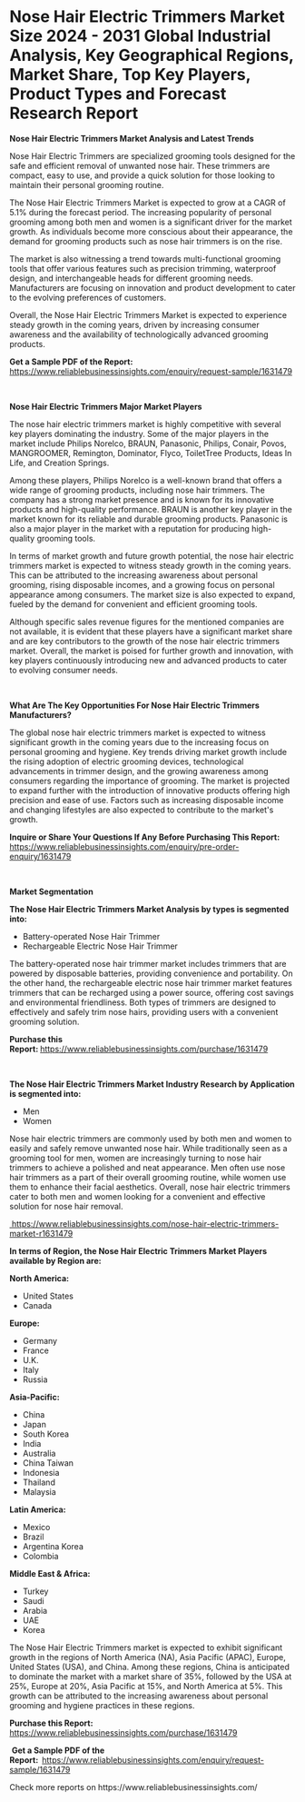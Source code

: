 <p><h1>Nose Hair Electric Trimmers Market Size 2024 - 2031 Global Industrial Analysis, Key Geographical Regions, Market Share, Top Key Players, Product Types and Forecast Research Report</h1></p><p><strong>Nose Hair Electric Trimmers Market Analysis and Latest Trends</strong></p>
<p><p>Nose Hair Electric Trimmers are specialized grooming tools designed for the safe and efficient removal of unwanted nose hair. These trimmers are compact, easy to use, and provide a quick solution for those looking to maintain their personal grooming routine.</p><p>The Nose Hair Electric Trimmers Market is expected to grow at a CAGR of 5.1% during the forecast period. The increasing popularity of personal grooming among both men and women is a significant driver for the market growth. As individuals become more conscious about their appearance, the demand for grooming products such as nose hair trimmers is on the rise.</p><p>The market is also witnessing a trend towards multi-functional grooming tools that offer various features such as precision trimming, waterproof design, and interchangeable heads for different grooming needs. Manufacturers are focusing on innovation and product development to cater to the evolving preferences of customers.</p><p>Overall, the Nose Hair Electric Trimmers Market is expected to experience steady growth in the coming years, driven by increasing consumer awareness and the availability of technologically advanced grooming products.</p></p>
<p><strong>Get a Sample PDF of the Report:&nbsp;</strong> <a href="https://www.reliablebusinessinsights.com/enquiry/request-sample/1631479">https://www.reliablebusinessinsights.com/enquiry/request-sample/1631479</a></p>
<p>&nbsp;</p>
<p><strong>Nose Hair Electric Trimmers Major Market Players</strong></p>
<p><p>The nose hair electric trimmers market is highly competitive with several key players dominating the industry. Some of the major players in the market include Philips Norelco, BRAUN, Panasonic, Philips, Conair, Povos, MANGROOMER, Remington, Dominator, Flyco, ToiletTree Products, Ideas In Life, and Creation Springs.</p><p>Among these players, Philips Norelco is a well-known brand that offers a wide range of grooming products, including nose hair trimmers. The company has a strong market presence and is known for its innovative products and high-quality performance. BRAUN is another key player in the market known for its reliable and durable grooming products. Panasonic is also a major player in the market with a reputation for producing high-quality grooming tools.</p><p>In terms of market growth and future growth potential, the nose hair electric trimmers market is expected to witness steady growth in the coming years. This can be attributed to the increasing awareness about personal grooming, rising disposable incomes, and a growing focus on personal appearance among consumers. The market size is also expected to expand, fueled by the demand for convenient and efficient grooming tools.</p><p>Although specific sales revenue figures for the mentioned companies are not available, it is evident that these players have a significant market share and are key contributors to the growth of the nose hair electric trimmers market. Overall, the market is poised for further growth and innovation, with key players continuously introducing new and advanced products to cater to evolving consumer needs.</p></p>
<p>&nbsp;</p>
<p><strong>What Are The Key Opportunities For Nose Hair Electric Trimmers Manufacturers?</strong></p>
<p><p>The global nose hair electric trimmers market is expected to witness significant growth in the coming years due to the increasing focus on personal grooming and hygiene. Key trends driving market growth include the rising adoption of electric grooming devices, technological advancements in trimmer design, and the growing awareness among consumers regarding the importance of grooming. The market is projected to expand further with the introduction of innovative products offering high precision and ease of use. Factors such as increasing disposable income and changing lifestyles are also expected to contribute to the market's growth.</p></p>
<p><strong>Inquire or Share Your Questions If Any Before Purchasing This Report:</strong> <a href="https://www.reliablebusinessinsights.com/enquiry/pre-order-enquiry/1631479">https://www.reliablebusinessinsights.com/enquiry/pre-order-enquiry/1631479</a></p>
<p>&nbsp;</p>
<p><strong>Market Segmentation</strong></p>
<p><strong>The Nose Hair Electric Trimmers Market Analysis by types is segmented into:</strong></p>
<p><ul><li>Battery-operated Nose Hair Trimmer</li><li>Rechargeable Electric Nose Hair Trimmer</li></ul></p>
<p><p>The battery-operated nose hair trimmer market includes trimmers that are powered by disposable batteries, providing convenience and portability. On the other hand, the rechargeable electric nose hair trimmer market features trimmers that can be recharged using a power source, offering cost savings and environmental friendliness. Both types of trimmers are designed to effectively and safely trim nose hairs, providing users with a convenient grooming solution.</p></p>
<p><strong>Purchase this Report:&nbsp;</strong><a href="https://www.reliablebusinessinsights.com/purchase/1631479">https://www.reliablebusinessinsights.com/purchase/1631479</a></p>
<p>&nbsp;</p>
<p><strong>The Nose Hair Electric Trimmers Market Industry Research by Application is segmented into:</strong></p>
<p><ul><li>Men</li><li>Women</li></ul></p>
<p><p>Nose hair electric trimmers are commonly used by both men and women to easily and safely remove unwanted nose hair. While traditionally seen as a grooming tool for men, women are increasingly turning to nose hair trimmers to achieve a polished and neat appearance. Men often use nose hair trimmers as a part of their overall grooming routine, while women use them to enhance their facial aesthetics. Overall, nose hair electric trimmers cater to both men and women looking for a convenient and effective solution for nose hair removal.</p></p>
<p><a href="https://www.reliablebusinessinsights.com/nose-hair-electric-trimmers-market-r1631479">&nbsp;https://www.reliablebusinessinsights.com/nose-hair-electric-trimmers-market-r1631479</a></p>
<p><strong>In terms of Region, the Nose Hair Electric Trimmers Market Players available by Region are:</strong></p>
<p>
    <p> <strong> North America: </strong>
        <ul>
            <li>United States</li>
            <li>Canada</li>
        </ul>
        </p> 
    <p> <strong> Europe: </strong>
        <ul>
            <li>Germany</li>
            <li>France</li>
            <li>U.K.</li>
            <li>Italy</li>
            <li>Russia</li>
        </ul>
        </p> 
    <p> <strong> Asia-Pacific: </strong>
        <ul>
            <li>China</li>
            <li>Japan</li>
            <li>South Korea</li>
            <li>India</li>
            <li>Australia</li>
            <li>China Taiwan</li>
            <li>Indonesia</li>
            <li>Thailand</li>
            <li>Malaysia</li>
        </ul>
        </p> 
    <p> <strong> Latin America: </strong>
        <ul>
            <li>Mexico</li>
            <li>Brazil</li>
            <li>Argentina Korea</li>
            <li>Colombia</li>
        </ul>
        </p> 
    <p> <strong> Middle East & Africa: </strong>
        <ul>
            <li>Turkey</li>
            <li>Saudi</li>
            <li>Arabia</li>
            <li>UAE</li>
            <li>Korea</li>
        </ul>
    </p>
    </p>
<p><p>The Nose Hair Electric Trimmers market is expected to exhibit significant growth in the regions of North America (NA), Asia Pacific (APAC), Europe, United States (USA), and China. Among these regions, China is anticipated to dominate the market with a market share of 35%, followed by the USA at 25%, Europe at 20%, Asia Pacific at 15%, and North America at 5%. This growth can be attributed to the increasing awareness about personal grooming and hygiene practices in these regions.</p></p>
<p><strong>Purchase this Report: </strong><a href="https://www.reliablebusinessinsights.com/purchase/1631479">https://www.reliablebusinessinsights.com/purchase/1631479</a></p>
<p>&nbsp;<strong>Get a Sample PDF of the Report:&nbsp;&nbsp;</strong><a href="https://www.reliablebusinessinsights.com/enquiry/request-sample/1631479">https://www.reliablebusinessinsights.com/enquiry/request-sample/1631479</a></p>
<p><strong></strong></p>
<p>Check more reports on https://www.reliablebusinessinsights.com/</p>